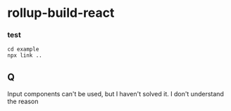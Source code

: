 # rollup-build-react


### test

```
cd example
npx link ..
```


## Q
Input components can't be used, but I haven't solved it. I don't understand the reason

